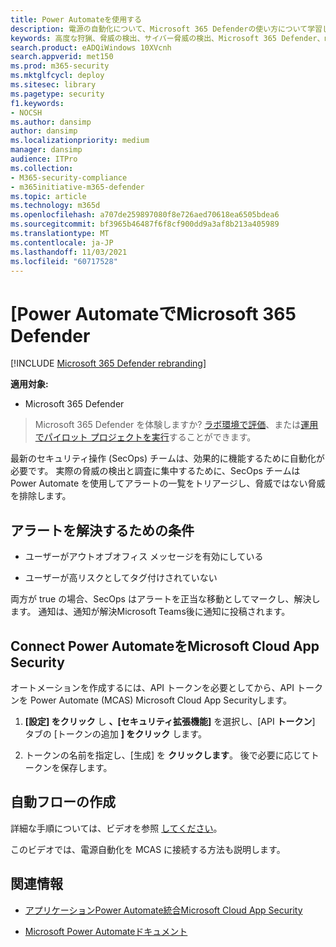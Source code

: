 ```yaml
---
title: Power Automateを使用する
description: 電源の自動化について、Microsoft 365 Defenderの使い方について学習します。
keywords: 高度な狩猟、脅威の検出、サイバー脅威の検出、Microsoft 365 Defender、microsoft 365、m365、検索、クエリ、テレメトリ、カスタム検出、スキーマ、secops
search.product: eADQiWindows 10XVcnh
search.appverid: met150
ms.prod: m365-security
ms.mktglfcycl: deploy
ms.sitesec: library
ms.pagetype: security
f1.keywords:
- NOCSH
ms.author: dansimp
author: dansimp
ms.localizationpriority: medium
manager: dansimp
audience: ITPro
ms.collection:
- M365-security-compliance
- m365initiative-m365-defender
ms.topic: article
ms.technology: m365d
ms.openlocfilehash: a707de259897080f8e726aed70618ea6505bdea6
ms.sourcegitcommit: bf3965b46487f6f8cf900dd9a3af8b213a405989
ms.translationtype: MT
ms.contentlocale: ja-JP
ms.lasthandoff: 11/03/2021
ms.locfileid: "60717528"
---
```

# <a name="use-power-automate-in-microsoft-365-defender"></a>[Power AutomateでMicrosoft 365 Defender

[!INCLUDE [Microsoft 365 Defender rebranding](../includes/microsoft-defender.md)]


**適用対象:**
- Microsoft 365 Defender

> Microsoft 365 Defender を体験しますか? [ラボ環境で評価](m365d-evaluation.md?ocid=cx-docs-MTPtriallab)、または[運用でパイロット プロジェクトを実行](m365d-pilot.md?ocid=cx-evalpilot)することができます。
>

最新のセキュリティ操作 (SecOps) チームは、効果的に機能するために自動化が必要です。 実際の脅威の検出と調査に集中するために、SecOps チームは Power Automate を使用してアラートの一覧をトリアージし、脅威ではない脅威を排除します。  

## <a name="criteria-for-resolving-alerts"></a>アラートを解決するための条件

- ユーザーがアウトオブオフィス メッセージを有効にしている

- ユーザーが高リスクとしてタグ付けされていない

両方が true の場合、SecOps はアラートを正当な移動としてマークし、解決します。 通知は、通知が解決Microsoft Teams後に通知に投稿されます。 

## <a name="connect-power-automate-to-microsoft-cloud-app-security"></a>Connect Power AutomateをMicrosoft Cloud App Security

オートメーションを作成するには、API トークンを必要としてから、API トークンを Power Automate (MCAS) Microsoft Cloud App Securityします。 

1. **[設定] をクリック** し **、[セキュリティ拡張機能]** を選択し、[API **トークン**] タブの [トークンの追加 **] をクリック** します。 

2. トークンの名前を指定し、[生成] を **クリックします**。 後で必要に応じてトークンを保存します。

## <a name="create-an-automated-flow"></a>自動フローの作成

詳細な手順については、ビデオを参照 [してください](https://www.microsoft.com/en-us/videoplayer/embed/RWFIRn)。 

このビデオでは、電源自動化を MCAS に接続する方法も説明します。 

## <a name="related-information"></a>関連情報

- [アプリケーションPower Automate統合Microsoft Cloud App Security](/cloud-app-security/flow-integration)

- [Microsoft Power Automateドキュメント](/power-automate)
